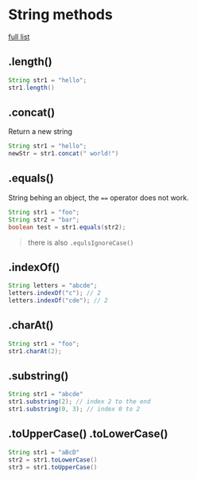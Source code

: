 # String methods

[full list](https://docs.oracle.com/javase/7/docs/api/java/lang/String.html)

## .length()

```java
String str1 = "hello";
str1.length()
```

## .concat()

Return a new string

```java
String str1 = "hello";
newStr = str1.concat(" world!")
```

## .equals()

String behing an object, the `==` operator does not work.

```java
String str1 = "foo";
String str2 = "bar";
boolean test = str1.equals(str2);
```

> there is also `.equlsIgnoreCase()`

## .indexOf()

```java
String letters = "abcde";
letters.indexOf("c"); // 2
letters.indexOf("cde"); // 2
```

## .charAt()

```java
String str1 = "foo";
str1.charAt(2);
```

## .substring()

```java
String str1 = "abcde"
str1.substring(2); // index 2 to the end
str1.substring(0, 3); // index 0 to 2
```

## .toUpperCase() .toLowerCase()

```java
String str1 = "aBcD"
str2 = str1.toLowerCase()
str3 = str1.toUpperCase()
```
